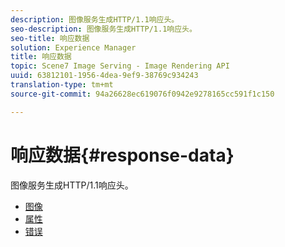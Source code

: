 ```yaml
---
description: 图像服务生成HTTP/1.1响应头。
seo-description: 图像服务生成HTTP/1.1响应头。
seo-title: 响应数据
solution: Experience Manager
title: 响应数据
topic: Scene7 Image Serving - Image Rendering API
uuid: 63812101-1956-4dea-9ef9-38769c934243
translation-type: tm+mt
source-git-commit: 94a26628ec619076f0942e9278165cc591f1c150

---
```



# 响应数据{#response-data}

图像服务生成HTTP/1.1响应头。

* [图像](c-images.md)
* [属性](c-properties/c-properties.md)
* [错误](r-errors.md)

